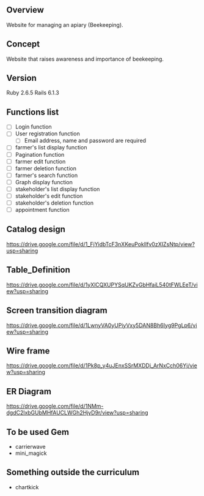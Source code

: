 ## Overview
Website for managing an apiary (Beekeeping).

## Concept
Website that raises awareness and importance of beekeeping.

## Version
Ruby 2.6.5
Rails 6.1.3

## Functions list
- [ ] Login function
- [ ] User registration function
  - [ ] Email address, name and password are required
- [ ] farmer's list display function
- [ ] Pagination function
- [ ] farmer edit function
- [ ] farmer deletion function
- [ ] farmer's search function
- [ ] Graph display function
- [ ] stakeholder's list display function
- [ ] stakeholder's edit function
- [ ] stakeholder's deletion function
- [ ] appointment function

## Catalog design
https://drive.google.com/file/d/1_FjYidbTcF3nXKeuPoklIfv0zXIZsNtp/view?usp=sharing

## Table_Definition
https://drive.google.com/file/d/1yXlCQXUPYSqUKZvGbHfaiL540tFWLEeT/view?usp=sharing

## Screen transition diagram
https://drive.google.com/file/d/1LwnyVA0yUPiyVxy5DAN8Bh6Iyg9PgLp6/view?usp=sharing

## Wire frame
https://drive.google.com/file/d/1Pk8p_y4uJEnxSSrMXDDj_ArNxCch06Yj/view?usp=sharing

## ER Diagram
https://drive.google.com/file/d/1NMm-dgdC2lxbGUbMHfAUCLWGh2HjyD9r/view?usp=sharing

## To be used Gem
* carrierwave
* mini_magick

## Something outside the curriculum
* chartkick

